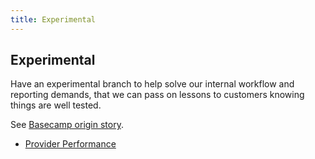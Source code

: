 ```yaml
---
title: Experimental
---
```


## Experimental

Have an experimental branch to help solve our internal workflow and reporting demands, that we can pass on lessons to customers knowing things are well tested.

See [Basecamp origin story](https://medium.com/@jasonfried/basecamp-the-origin-story-f509fdd725f8).

- [Provider Performance](https://bitbucket.internal.gensolve.com/projects/GPM/repos/gensolve/compare/commits?sourceBranch=refs%2Fheads%2Fhotfix%2FAGPM-6181-wik-experimental-no-merge)
